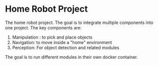 # Home Robot Project

The home robot project. The goal is to integrate multiple components into one project. The key components are:
1. Manipulation : to pick and place objects
2. Navigation: to move inside a "home" environment
3. Perception: For object detection and related modules

The goal is to run different modules in their own docker container.  

